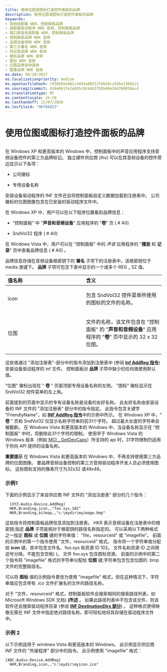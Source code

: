 ```yaml
---
title: 使用位图或图标打造控件面板的品牌
description: 使用位图或图标打造控件面板的品牌
keywords:
- 音频适配器 WDK，控制面板品牌
- 适配器驱动程序 WDK 音频、控制面板品牌
- 端口类音频适配器 WDK，控制面板品牌
- 控制面板品牌 WDK 音频
- 品牌设备控制 WDK 音频
- 第三方署名 WDK 音频
- 供应商品牌 WDK 音频
- 徽标品牌 WDK 音频
- 图标 WDK 音频
- 位图品牌音响音频
- 图像品牌 WDK 音频
ms.date: 04/20/2017
ms.localizationpriority: medium
ms.openlocfilehash: c938b65e882c4493a08513fdbb9cc82be13601c1
ms.sourcegitcommit: 418e6617e2a695c9cb4b37b5b60e264760858acd
ms.translationtype: MT
ms.contentlocale: zh-CN
ms.lasthandoff: 12/07/2020
ms.locfileid: "96784923"
---
```

# <a name="branding-control-panel-with-bitmaps-or-icons"></a>使用位图或图标打造控件面板的品牌


## <span id="control_panel_branding_by_vendors"></span><span id="CONTROL_PANEL_BRANDING_BY_VENDORS"></span>


在 Windows XP 和更高版本的 Windows 中，控制面板中的声音应用程序支持音频设备控件的第三方品牌标记。 独立硬件供应商 (Ihv) 可以在其音频设备的控件旁边显示以下各项：

-   公司徽标

-   专用设备名称

安装设备驱动程序的 INF 文件还会将控制面板自定义数据加载到注册表中。 公司徽标的位图图像包含在已安装的驱动程序文件中。

在 Windows XP 中，用户可以在以下程序位置看到品牌信息：

-   "控制面板" 中 "**声音和音频设备**" 应用程序的 "**卷**" 页 ( # A0) 

-   SndVol32 程序 ( # A0) 

在 Windows Vista 中，用户可以在 "控制面板" 中的 *声音* 应用程序的 "**播放** 和 **记录**" 页中查看品牌信息 ( # A0) 。

品牌信息存储在音频设备根密钥下的 **署名** 子项下的注册表中，该根密钥位于 media 类键下。 **品牌** 子项可包含下表中显示的一个或多个 REG \_ SZ 值。

<table>
<colgroup>
<col width="50%" />
<col width="50%" />
</colgroup>
<thead>
<tr class="header">
<th align="left">值名称</th>
<th align="left">含义</th>
</tr>
</thead>
<tbody>
<tr class="odd">
<td align="left"><p>icon</p></td>
<td align="left"><p>包含 SndVol32 控件菜单所使用的图标的文件的名称。</p></td>
</tr>
<tr class="even">
<td align="left"><p>位图</p></td>
<td align="left"><p>文件的名称，该文件包含在 "控制面板" 的 "<strong>声音和音频设备</strong>" 应用程序的 "<strong>卷</strong>" 页中显示的 32 x 32 位图。</p></td>
</tr>
</tbody>
</table>

 

这些值通过 "添加注册表"-部分中的指令添加到注册表中 (参阅 [**Inf AddReg 指令**](../install/inf-addreg-directive.md)) 安装设备驱动程序的 inf 文件。 控制面板对 **品牌** 子项中缺少的任何值使用默认值。

"位图" 徽标出现在 " **卷** " 页面顶部专用设备名称的左侧。 "图标" 徽标显示在 SndVol32 控件菜单的左上角。

前面提到的页面中显示的专有设备名称是设备的友好名称。 此友好名称由安装设备的 INF 文件的 "添加注册表" 部分中的指令指定。 此指令包含关键字 "FriendlyName"，如 [**INF AddReg 指令**](../install/inf-addreg-directive.md)中的示例中所示。 在 Windows XP 中，" **卷** " 页和 SndVol32 仅显示名称字符串的前31个字符。 超过最大长度的字符串会被截断。 在 Windows Vista 和更高版本的 Windows 中，当设备名称显示在 "控制面板" 中时，将删除此31个字符的限制。 使用早于 Windows Vista 的 Windows 版本（例如 [MCI \_ GetDevCaps](/windows/win32/multimedia/mci-getdevcaps)）所支持的 api 时，31字符限制仍适用于你向 API 提供的设备名称。

**重要提示**   在 Windows Vista 和更高版本的 Windows 中，不再支持使用第三方品牌的位图图像。 要品牌音频设备控制的第三方音频驱动程序开发人员必须使用图标。 这些图标支持的像素尺寸为32x32 或48x48。

 

### <a name="span-idexample_1spanspan-idexample_1spanspan-idexample_1spanexample-1"></a><span id="Example_1"></span><span id="example_1"></span><span id="EXAMPLE_1"></span>示例1

下面的示例显示了来自供应商 INF 文件的 "添加注册表" 部分的几个指令：

```inf
  [XYZ-Audio-Device.AddReg]
  HKR,Branding,icon,,"foo.sys,102"
  HKR,Branding,bitmap,,"c:\mydir\myimage.bmp"
```

这些指令将控制面板品牌信息添加到注册表。 HKR 表示音频设备在注册表中的根密钥;指定 **品牌** 子项是相对于根密钥的路径名称指定的。 可以采用以下两种格式之一指定 **图标** 或 **位图** 键的字符串值： "file，resourceid" 或 "imagefile"。 前面的示例中的第一个指令使用 "文件，resourceid" 格式。 指令将一个字符串值分配给 **icon** 键，其中包含文件名、foo.sys 和资源 ID 102。 文件名和资源 ID 之间用逗号分隔，不能包含空格)  (。 文件 foo.sys 包含图标资源。 前面的示例中的第二个指令将 "imagefile" 格式的字符串分配给 **位图** 键;字符串包含包含位图的 .bmp 文件的完整路径名。

可以将 **图标** 值的示例指令更改为使用 "imagefile" 格式，但在这种情况下，字符串值应包含带有 .ico 文件扩展名的文件的路径名称。

对于 "文件，resourceid" 格式，控制面板软件会搜索相同的搜索路径列表，如 Microsoft Windows SDK 文档) **(所述** 。 如果此路径列表中不包含该文件，则该软件还会搜索驱动程序目录 (参阅 [**INF DestinationDirs 部分**](../install/inf-destinationdirs-section.md)) 。 这种格式使得映像无需在 INF 文件中指定绝对路径名称，即可轻松地将其存储在驱动程序文件中。

### <a name="span-idexample_2spanspan-idexample_2span-example-2"></a><span id="example_2"></span><span id="EXAMPLE_2"></span> 示例 2

以下示例适用于 windows Vista 和更高版本的 Windows。 此示例显示供应商 INF 文件的 "外接程序" 部分中的指令。 此示例使用 "imagefile" 格式：

```inf
[ABC-Audio-Device.AddReg]
  HKR,Branding,icon,,"c:\mydir\myicon.ico"
```

 

